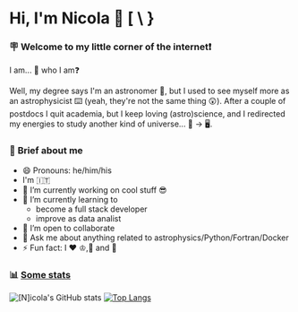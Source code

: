 # Hi, I'm Nicola 👋 [ \\ }

### 🪧 **Welcome to my little corner of the internet**❗

I am... :thinking: who I am:question:

Well, my degree says I'm an astronomer 🔭, but I used to see myself more as an astrophysicist ⌨️ (yeah, they're not the same thing :astonished:). 
After a couple of postdocs I quit academia, but I keep loving (astro)science, and I redirected my energies to study another kind of universe... 🌌 -> 🖥️. 


### 🤖 **Brief about me**
- 😄 Pronouns: he/him/his
- I'm 🇮🇹
- 🔭 I’m currently working on cool stuff 😎
- 🌱 I’m currently learning to
  - become a full stack developer
  - improve as data analist
- 👯 I’m open to collaborate
- 💬 Ask me about anything related to astrophysics/Python/Fortran/Docker
- ⚡ Fun fact: I ❤️ ♔,🎥 and 🚴

### 📊 **[Some stats](https://github.com/anuraghazra/github-readme-stats)**

![[N]icola's GitHub stats](https://github-readme-stats.vercel.app/api?username=GiacobboNicola&show_icons=true)
[![Top Langs](https://github-readme-stats.vercel.app/api/top-langs/?username=GiacobboNicola&layout=compact)](https://github.com/GiacobboNicola/github-readme-stats)
  



<!--
### 🤖 **My instance**
```Java
public class NiGia implement Person {
  private nationality = Italian;
  private job = true; 
 
}
```

### 🔗 **Connect with me**
<p align="left">
<a href="https://dev.to/gautamkrishnar" target="blank"><img align="center" src="https://cdn.jsdelivr.net/npm/simple-icons@3.0.1/icons/dev-dot-to.svg" alt="gautamkrishnar" height="30" width="40" /></a>
<a href="https://twitter.com/gautamkrishnar" target="blank"><img align="center" src="https://raw.githubusercontent.com/rahuldkjain/github-profile-readme-generator/master/src/images/icons/Social/twitter.svg" alt="gautamkrishnar" height="30" width="40" /></a>
<a href="https://linkedin.com/in/gautamkrishnar" target="blank"><img align="center" src="https://raw.githubusercontent.com/rahuldkjain/github-profile-readme-generator/master/src/images/icons/Social/linked-in-alt.svg" alt="gautamkrishnar" height="30" width="40" /></a>
<a href="https://stackoverflow.com/users/4214976" target="blank"><img align="center" src="https://raw.githubusercontent.com/rahuldkjain/github-profile-readme-generator/master/src/images/icons/Social/stack-overflow.svg" alt="4214976" height="30" width="40" /></a>
<a href="https://instagram.com/gautamkrishnar" target="blank"><img align="center" src="https://raw.githubusercontent.com/rahuldkjain/github-profile-readme-generator/master/src/images/icons/Social/instagram.svg" alt="gautamkrishnar" height="30" width="40" /></a>



**GiacobboNicola/GiacobboNicola** is a ✨ _special_ ✨ repository because its `README.md` (this file) appears on your GitHub profile.

Here are some ideas to get you started:

- 🔭 I’m currently working on ...
- 🌱 I’m currently learning ...
- 👯 I’m open to collaborate
- 🤔 I’m looking for help with ...
- 💬 Ask me about ...
- 📫 How to reach me: ...
- 😄 Pronouns: ...
- ⚡ Fun fact: ...
-->
